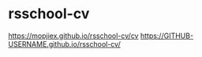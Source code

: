 # rsschool-cv
https://mopjiex.github.io/rsschool-cv/cv
https://GITHUB-USERNAME.github.io/rsschool-cv/
